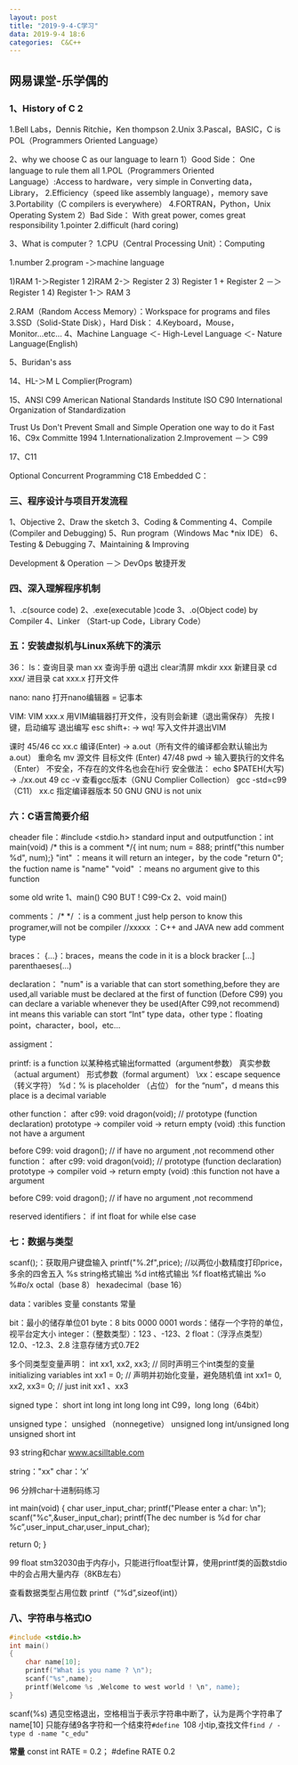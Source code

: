```yaml
---
layout: post
title: "2019-9-4-C学习"
data: 2019-9-4 18:6
categories:  C&C++
---
```


## 网易课堂-乐学偶的

### 1、History of C 2

1.Bell Labs，Dennis Ritchie，Ken thompson
2.Unix
3.Pascal，BASIC，C is POL（Programmers Oriented Language）

 2、why we choose C as our language to learn
1）Good Side：
One language to rule them all
1.POL（Programmers Oriented Language）:Access to hardware，very simple in Converting data，Library，
2.Efficiency（speed like assembly language），memory save
3.Portability（C compilers is everywhere）
4.FORTRAN，Python，Unix Operating System
2）Bad Side：
With great power, comes great responsibility
1.pointer
2.difficult (hard coring)

3、What is computer？
1.CPU（Central Processing Unit）：Computing

1.number
2.program -＞machine language

1)RAM 1-＞Register 1
2)RAM 2-＞ Register 2
3) Register 1 + Register 2 －＞ Register 1
4) Register 1-＞ RAM 3

2.RAM（Random Access Memory）：Workspace for programs and files
3.SSD（Solid-State Disk），Hard Disk：
4.Keyboard，Mouse，Monitor...etc...
4、Machine Language ＜- High-Level Language ＜- Nature Language(English)

5、Buridan's ass

14、HL-＞M L Complier(Program)

15、ANSI C99 American National Standards Institute
ISO C90 International Organization of Standardization

Trust Us
Don't Prevent
Small and Simple
Operation one way to do it
Fast
16、C9x Committe 1994
1.Internationalization
2.Improvement －＞ C99

17、C11

Optional
Concurrent Programming
C18 Embedded C：
### 三、程序设计与项目开发流程

1、Objective
2、Draw the sketch
3、Coding & Commenting
4、Compile (Compiler and Debugging)
5、Run program（Windows Mac *nix IDE）
6、Testing & Debugging
7、Maintaining & Improving

Development & Operation －＞ DevOps 敏捷开发

### 四、深入理解程序机制

1、.c(source code)
2、.exe(executable )code
3、.o(Object code) by Compiler
4、Linker （Start-up Code，Library Code）

### 五：安装虚拟机与Linux系统下的演示

36：
ls：查询目录
man xx 查询手册
q退出 clear清屏
mkdir xxx 新建目录
cd xxx/ 进目录
cat xxx.x 打开文件

nano:
nano 打开nano编辑器 = 记事本

VIM:
VIM xxx.x 用VIM编辑器打开文件，没有则会新建（退出需保存）
先按 I 键，启动编写 退出编写 esc
shift+: -> wq! 写入文件并退出VIM

课时 45/46
cc xx.c 编译(Enter) -> a.out（所有文件的编译都会默认输出为a.out）
重命名 mv 源文件 目标文件 (Enter)
47/48
pwd -> 输入要执行的文件名（Enter） 不安全，不存在的文件名也会在hi行
安全做法：
echo $PATEH(大写) -> ./xx.out
49
cc -v 查看gcc版本（GNU Complier Collection）
gcc -std=c99（C11） xx.c 指定编译器版本
50
GNU GNU is not unix

### 六：C语言简要介绍

cheader file：#include <stdio.h> standard input and outputfunction：int main(void) /* this is a comment */{    int num;    num = 888;    printf("this number %d", num);}
"int" ：means it will return an integer，by the code "return 0";
the fuction name is "name"
"void" ：means no argument give to this function

some old write
1、main() C90 BUT ! C99-Cx
2、void main()

comments：
/* */ ：is a comment ,just help person to know this programer,will not be compiler
//xxxxx ：C++ and JAVA new add comment type

braces：
{...}：braces，means the code in it is a block
bracker [...]
parenthaeses(...)

declaration：
"num" is a variable that can stort something,before they are used,all variable must be declared at the first of function (Defore C99)
you can declare a variable whenever they be used(After C99,not recommend)
int means this variable can stort “Int” type data，other type：floating point，character，bool，etc...

assigment：

printf: is a function
以某种格式输出formatted（argument参数） 真实参数（actual argument） 形式参数（formal argument）
\xx：escape sequence（转义字符）
%d：% is placeholder （占位） for the “num”，d means this place is a decimal variable

other function：
after c99:
void dragon(void); // prototype (function declaration)
prototype -> compiler
void -> return empty
(void) :this function not have a argument

before C99:
void dragon(); // if have no argument ,not recommend
other function：
after c99:
void dragon(void); // prototype (function declaration)
prototype -> compiler
void -> return empty
(void) :this function not have a argument

before C99:
void dragon(); // if have no argument ,not recommend

reserved identifiers：
if int float for while else case

### 七：数据与类型

scanf();：获取用户键盘输入
printf("%.2f",price); //以两位小数精度打印price，多余的四舍五入
%s string格式输出
%d int格式输出
%f float格式输出
%o
%#o/x
octal（base 8）
hexadecimal（base 16）

data：varibles 变量 constants 常量

bit：最小的储存单位01
byte：8 bits 0000 0001
words：储存一个字符的单位，视平台定大小
integer：（整数类型）：123 、-123、2
float：（浮浮点类型）12.0、-12.3、2.8 注意存储方式0.7E2

多个同类型变量声明：
int xx1, xx2, xx3; // 同时声明三个int类型的变量
initializing variables
int xx1 = 0; // 声明并初始化变量，避免随机值
int xx1= 0, xx2, xx3= 0; // just init xx1 、xx3

signed type：
short int
long int
long long int C99，long long（64bit）

unsigned type：
unsighed （nonnegetive）
unsigned long int/unsigned long unsigned short int

93 string和char
www.acsilltable.com

string："xx"
char：‘x’

96 分辨char十进制码练习

int main(void)
{
char user_input_char;
printf("Please enter a char: \n");
scanf("%c",&user_input_char);
printf(The dec number is %d for char %c”,user_input_char,user_input_char);

return 0;
}

99 float
stm32030由于内存小，只能进行float型计算，使用printf类的函数stdio中的会占用大量内存（8KB左右）

查看数据类型占用位数
printf（“%d”,sizeof(int)）

### 八、字符串与格式IO

```c 
#include <stdio.h>
int main()
{
    char name[10];
    printf("What is you name ? \n");
    scanf("%s",name);
    printf(Welcome %s ,Welcome to west world ! \n", name);
}
```
scanf(%s) 遇见空格退出，空格相当于表示字符串中断了，认为是两个字符串了name[10] 只能存储9各字符和一个结束符`#define `108 小tip,查找文件`find / -type d -name "c_edu"`

**常量**
const int RATE =  0.2；
#define RATE 0.2


